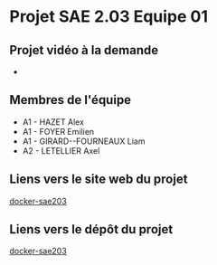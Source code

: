 # Projet SAE 2.03 Equipe 01


## Projet vidéo à la demande

-

## Membres de l'équipe

- A1 - HAZET Alex
- A1 - FOYER Emilien
- A1 - GIRARD--FOURNEAUX Liam
- A2 - LETELLIER Axel

## Liens vers le site web du projet
[docker-sae203](https://brainrot.fandom.com/wiki/Category:Italian_Brainrot)
## Liens vers le dépôt du projet

[docker-sae203](`https://github.com/GilbertLeVoyant/docker-sae203`)

